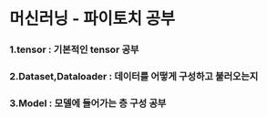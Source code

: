 <html>
  <head>
  </head>
  <body>
    <h1>머신러닝 - 파이토치 공부</h1>
    <h3>1.tensor : 기본적인 tensor 공부</h3>
    <h3>2.Dataset,Dataloader : 데이터를 어떻게 구성하고 불러오는지</h3>
    <h3>3.Model : 모델에 들어가는 층 구성 공부</h3>
    <h3></h3>
    <h3></h3>
  </body>
</html>

